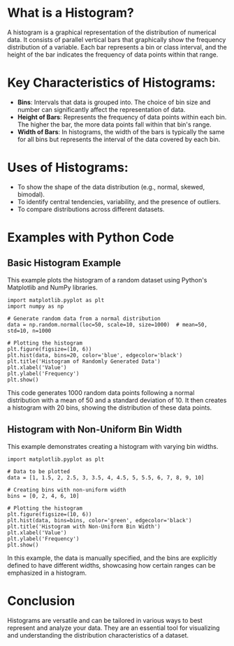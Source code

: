 # What is a Histogram?
A histogram is a graphical representation of the distribution of numerical data. It consists of parallel vertical bars that graphically show the frequency distribution of a variable. Each bar represents a bin or class interval, and the height of the bar indicates the frequency of data points within that range.

# Key Characteristics of Histograms:
- **Bins**: Intervals that data is grouped into. The choice of bin size and number can significantly affect the representation of data.
- **Height of Bars**: Represents the frequency of data points within each bin. The higher the bar, the more data points fall within that bin's range.
- **Width of Bars**: In histograms, the width of the bars is typically the same for all bins but represents the interval of the data covered by each bin.

# Uses of Histograms:
- To show the shape of the data distribution (e.g., normal, skewed, bimodal).
- To identify central tendencies, variability, and the presence of outliers.
- To compare distributions across different datasets.

# Examples with Python Code

## Basic Histogram Example
This example plots the histogram of a random dataset using Python's Matplotlib and NumPy libraries.

    import matplotlib.pyplot as plt
    import numpy as np
    
    # Generate random data from a normal distribution
    data = np.random.normal(loc=50, scale=10, size=1000)  # mean=50, std=10, n=1000
    
    # Plotting the histogram
    plt.figure(figsize=(10, 6))
    plt.hist(data, bins=20, color='blue', edgecolor='black')
    plt.title('Histogram of Randomly Generated Data')
    plt.xlabel('Value')
    plt.ylabel('Frequency')
    plt.show()

This code generates 1000 random data points following a normal distribution with a mean of 50 and a standard deviation of 10. It then creates a histogram with 20 bins, showing the distribution of these data points.

## Histogram with Non-Uniform Bin Width
This example demonstrates creating a histogram with varying bin widths.
    
    import matplotlib.pyplot as plt
    
    # Data to be plotted
    data = [1, 1.5, 2, 2.5, 3, 3.5, 4, 4.5, 5, 5.5, 6, 7, 8, 9, 10]
    
    # Creating bins with non-uniform width
    bins = [0, 2, 4, 6, 10]
    
    # Plotting the histogram
    plt.figure(figsize=(10, 6))
    plt.hist(data, bins=bins, color='green', edgecolor='black')
    plt.title('Histogram with Non-Uniform Bin Width')
    plt.xlabel('Value')
    plt.ylabel('Frequency')
    plt.show()

In this example, the data is manually specified, and the bins are explicitly defined to have different widths, showcasing how certain ranges can be emphasized in a histogram.

# Conclusion

Histograms are versatile and can be tailored in various ways to best represent and analyze your data. They are an essential tool for visualizing and understanding the distribution characteristics of a dataset.






